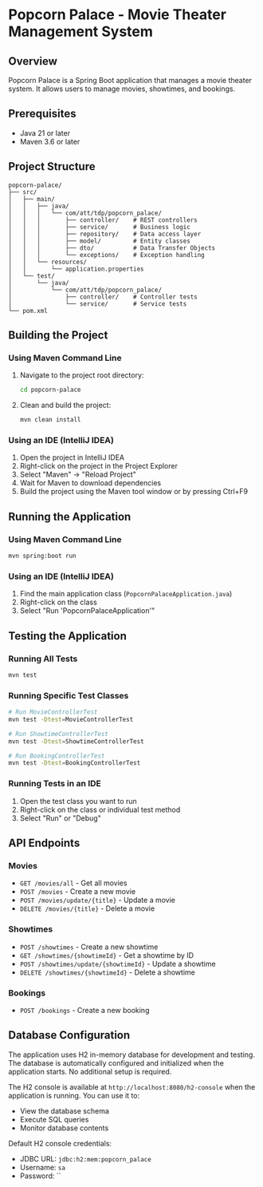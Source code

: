 # Popcorn Palace - Movie Theater Management System

## Overview
Popcorn Palace is a Spring Boot application that manages a movie theater system. It allows users to manage movies, showtimes, and bookings.

## Prerequisites
- Java 21 or later
- Maven 3.6 or later

## Project Structure
```
popcorn-palace/
├── src/
│   ├── main/
│   │   ├── java/
│   │   │   └── com/att/tdp/popcorn_palace/
│   │   │       ├── controller/    # REST controllers
│   │   │       ├── service/       # Business logic
│   │   │       ├── repository/    # Data access layer
│   │   │       ├── model/         # Entity classes
│   │   │       ├── dto/           # Data Transfer Objects
│   │   │       └── exceptions/    # Exception handling
│   │   └── resources/
│   │       └── application.properties
│   └── test/
│       └── java/
│           └── com/att/tdp/popcorn_palace/
│               ├── controller/    # Controller tests
│               └── service/       # Service tests
└── pom.xml
```

## Building the Project

### Using Maven Command Line
1. Navigate to the project root directory:
   ```bash
   cd popcorn-palace
   ```

2. Clean and build the project:
   ```bash
   mvn clean install
   ```

### Using an IDE (IntelliJ IDEA)
1. Open the project in IntelliJ IDEA
2. Right-click on the project in the Project Explorer
3. Select "Maven" -> "Reload Project"
4. Wait for Maven to download dependencies
5. Build the project using the Maven tool window or by pressing Ctrl+F9

## Running the Application

### Using Maven Command Line
```bash
mvn spring:boot run
```

### Using an IDE (IntelliJ IDEA)
1. Find the main application class (`PopcornPalaceApplication.java`)
2. Right-click on the class
3. Select "Run 'PopcornPalaceApplication'"

## Testing the Application

### Running All Tests
```bash
mvn test
```

### Running Specific Test Classes
```bash
# Run MovieControllerTest
mvn test -Dtest=MovieControllerTest

# Run ShowtimeControllerTest
mvn test -Dtest=ShowtimeControllerTest

# Run BookingControllerTest
mvn test -Dtest=BookingControllerTest
```

### Running Tests in an IDE
1. Open the test class you want to run
2. Right-click on the class or individual test method
3. Select "Run" or "Debug"

## API Endpoints

### Movies
- `GET /movies/all` - Get all movies
- `POST /movies` - Create a new movie
- `POST /movies/update/{title}` - Update a movie
- `DELETE /movies/{title}` - Delete a movie

### Showtimes
- `POST /showtimes` - Create a new showtime
- `GET /showtimes/{showtimeId}` - Get a showtime by ID
- `POST /showtimes/update/{showtimeId}` - Update a showtime
- `DELETE /showtimes/{showtimeId}` - Delete a showtime

### Bookings
- `POST /bookings` - Create a new booking

## Database Configuration
The application uses H2 in-memory database for development and testing. The database is automatically configured and initialized when the application starts. No additional setup is required.

The H2 console is available at `http://localhost:8080/h2-console` when the application is running. You can use it to:
- View the database schema
- Execute SQL queries
- Monitor database contents

Default H2 console credentials:
- JDBC URL: `jdbc:h2:mem:popcorn_palace`
- Username: `sa`
- Password: ``

